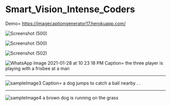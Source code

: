 # Smart_Vision_Intense_Coders
Demo= https://imagecaptiongenerator17.herokuapp.com/

![Screenshot (500)](https://user-images.githubusercontent.com/66110778/106308856-50c31000-6287-11eb-9ae8-823e95230c73.png)


![Screenshot (500)](https://user-images.githubusercontent.com/66110778/106308856-50c31000-6287-11eb-9ae8-823e95230c73.png)


![Screenshot (502)](https://user-images.githubusercontent.com/66110778/106308982-7c45fa80-6287-11eb-84fc-17f3c2c8af92.png)


![WhatsApp Image 2021-01-28 at 10 23 18 PM](https://user-images.githubusercontent.com/66110778/106302162-9cbd8700-627e-11eb-85d0-c2c10428aaaf.jpeg)
Caption= the three player is playing with a frisbee at a man

------------------------------------------------------------------------------------------------------------------------------------------------------------------------------------

![sampleImage3](https://user-images.githubusercontent.com/66110778/106308112-3e94a200-6286-11eb-8d05-c7aadff75c45.jpg)
Caption= a dog jumps to catch a ball nearby . .

------------------------------------------------------------------------------------------------------------------------------------------------------------------------------------

![sampleImage4](https://user-images.githubusercontent.com/66110778/106308664-080b5700-6287-11eb-8a17-cf5ef6124593.jpg)
a brown dog is running on the grass

